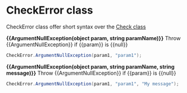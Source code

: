 # CheckError class
CheckError class offer short syntax over the [Check class](Check)

**{{ArgumentNullException(object param, string paramName)}}**
Throw {{ArgumentNullException}} if {{param}} is {{null}}
```csharp
CheckError.ArgumentNullException(param1, "param1");
```

**{{ArgumentNullException(object param, string paramName, string message)}}**
Throw {{ArgumentNullException}} if {{param}} is {{null}}
```csharp
CheckError.ArgumentNullException(param1, "param1", "My message");
```
